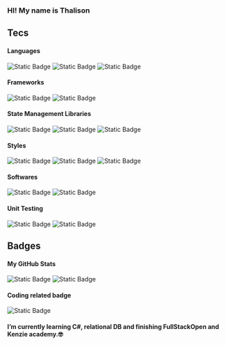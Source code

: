 ### HI! My name is Thalison
## Tecs

#### Languages

![Static Badge](https://img.shields.io/badge/Javascript-27272A?style=for-the-badge&logo=Javascript)
![Static Badge](https://img.shields.io/badge/Typescript-27272A?style=for-the-badge&logo=Typescript)
![Static Badge](https://img.shields.io/badge/GraphQL-27272A?style=for-the-badge&logo=graphql)

#### Frameworks

![Static Badge](https://img.shields.io/badge/React-27272A?style=for-the-badge&logo=React)
![Static Badge](https://img.shields.io/badge/Express-27272A?style=for-the-badge&logo=Express)

#### State Management Libraries
![Static Badge](https://img.shields.io/badge/Redux-27272A?style=for-the-badge&logo=Redux)
![Static Badge](https://img.shields.io/badge/React%20Query-27272A?style=for-the-badge&logo=reactquery)
![Static Badge](https://img.shields.io/badge/Apollo%20GraphQl-27272A?style=for-the-badge&logo=ApolloGraphql)


#### Styles

![Static Badge](https://img.shields.io/badge/CSS3-27272A?style=for-the-badge&logo=css3)
![Static Badge](https://img.shields.io/badge/Styled-27272A?style=for-the-badge&logo=Styled-components)
![Static Badge](https://img.shields.io/badge/Material%20UI-27272A?style=for-the-badge&logo=Mui)

#### Softwares

![Static Badge](https://img.shields.io/badge/Node-27272A?style=for-the-badge&logo=Node.js)
![Static Badge](https://img.shields.io/badge/MongoDB-27272A?style=for-the-badge&logo=MongoDB)

#### Unit Testing

![Static Badge](https://img.shields.io/badge/JEST-27272A?style=for-the-badge&logo=JEST)
![Static Badge](https://img.shields.io/badge/Cypress-27272A?style=for-the-badge&logo=cypress)

## Badges

#### My GitHub Stats

![Static Badge](https://viniciusbastos-readme.vercel.app/api?username=Thalisu&show_icons=true&hide=&count_private=true&title_color=ef4444&text_color=ffffff&icon_color=ef4444&bg_color=27272a&hide_border=true&show_icons=true)
![Static Badge](https://viniciusbastos-readme.vercel.app/api/top-langs/?username=Thalisu&langs_count=10&title_color=ef4444&text_color=ffffff&icon_color=ef4444&bg_color=27272a&hide_border=true&locale=en&custom_title=Top%20%Languages)

#### Coding related badge

![Static Badge](https://www.codewars.com/users/Thalisu/badges/large)

#### I’m currently learning C#, relational DB and finishing FullStackOpen and Kenzie academy.🤓

<!--
**Thalisu/Thalisu** is a ✨ _special_ ✨ repository because its `README.md` (this file) appears on your GitHub profile.

Here are some ideas to get you started:

- 🔭 I’m currently working on ...
- 🌱 I’m currently learning ...
- 👯 I’m looking to collaborate on ...
- 🤔 I’m looking for help with ...
- 💬 Ask me about ...
- 📫 How to reach me: ...
- 😄 Pronouns: ...
- ⚡ Fun fact: ...
-->
